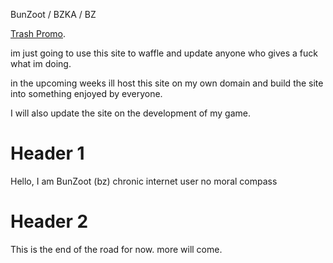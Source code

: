 
BunZoot / BZKA / BZ

[Trash Promo](./another-page.html).

im just going to use this site to waffle and update anyone who gives a fuck what im doing.

in the upcoming weeks ill host this site on my own domain and build the site into something enjoyed by everyone. 

I will also update the site on the development of my game. 

# Header 1

Hello, I am BunZoot (bz) 
chronic internet user 
no moral compass 

# Header 2 
This is the end of the road for now. 
more will come. 
